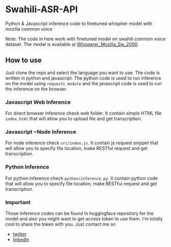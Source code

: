 # Swahili-ASR-API
Python & Javascript inference code to finetuned whispher model with mozilla common voice

Note: The code in here work with finetuned model on swahili common voice dataset. The model is available at [Whisperer_Mozilla_Sw_2000](https://huggingface.co/eddiegulay/Whisperer_Mozilla_Sw_2000).


## How to use
Just clone the repo and select the language you want to use. The code is written in python and javascript. The python code is used to run inference on the model using `requests module` and the javascript code is used to run the inference on the browser.

### Javascript Web Inference
For direct browser inference check web folder. It contain simple HTML file `index.html` that will allow you to upload file and get transcription.

### Javascript ~Node Inference

For node inference check `src/index.js`. It contain js request snippet that will allow you to specify file location, make RESTful request and get transcription.

### Python Inference
For python inference check `python/inference.py`. It contain python code that will allow you to specify file location, make RESTful request and get transcription.

### Important
Those Inference codes can be found in huggingface repository for the model and also you might want to get access token to use them. I'm totally cool to share the token with you. Just contact me on 
- [twitter](https://twitter.com/eddiegulay)  
- [linkedin](https://www.linkedin.com/in/eddiegulay/)
